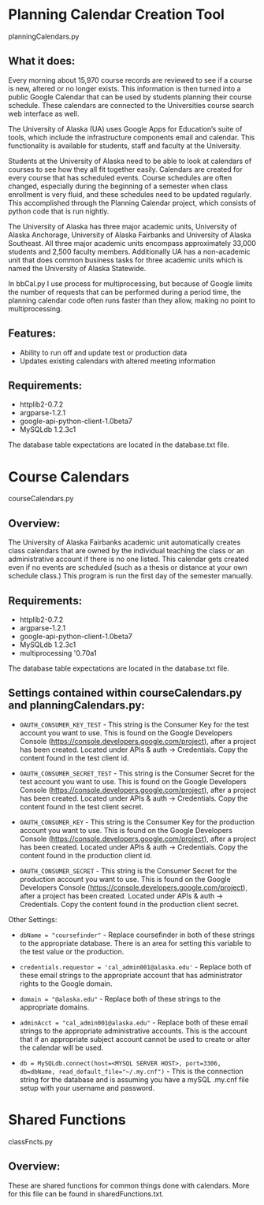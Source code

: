 Planning Calendar Creation Tool
========================


planningCalendars.py


## What it does:
Every morning about 15,970 course records are reviewed to see if a course is new, altered or no longer exists.  This information is then turned into a public Google Calendar that can be used by students planning their course schedule.  These calendars are connected to the Universities course search web interface as well.


The University of Alaska (UA) uses Google Apps for Education’s suite of tools, which include the infrastructure components email and calendar.   This functionality is available for students, staff and faculty at the University.


Students at the University of Alaska need to be able to look at calendars of courses to see how they all fit together easily.  Calendars are created for every course that has scheduled events.  Course schedules are often changed, especially during the beginning of a semester when class enrollment is very fluid, and these schedules need to be updated regularly.  This accomplished through the Planning Calendar project, which consists of python code that is run nightly.


The University of Alaska has three major academic units, University of Alaska Anchorage, University of Alaska Fairbanks and University of Alaska Southeast.  All three major academic units encompass approximately 33,000 students and 2,500 faculty members.  Additionally UA has a non-academic unit that does common business tasks for three academic units which is named the University of Alaska Statewide.


In bbCal.py I use process for multiprocessing, but because of Google limits the number of requests that can be performed during a period time, the planning calendar code often runs faster than they allow, making no point to multiprocessing.


## Features:
* Ability to run off and update test or production data
* Updates existing calendars with altered meeting information


## Requirements:
* httplib2-0.7.2
* argparse-1.2.1
* google-api-python-client-1.0beta7
* MySQLdb 1.2.3c1


The database table expectations are located in the database.txt file.


Course Calendars
==============


courseCalendars.py


## Overview:
The University of Alaska Fairbanks academic unit automatically creates class calendars that are owned by the individual teaching the class or an administrative account if there is no one listed.  This calendar gets created even if no events are scheduled (such as a thesis or distance at your own schedule class.)  This program is run the first day of the semester manually.


## Requirements:
* httplib2-0.7.2
* argparse-1.2.1
* google-api-python-client-1.0beta7
* MySQLdb 1.2.3c1
* multiprocessing '0.70a1


The database table expectations are located in the database.txt file.


## Settings contained within courseCalendars.py and planningCalendars.py:
* ```OAUTH_CONSUMER_KEY_TEST```  - This string is the Consumer Key for the test account you want to use.  This is found on the Google Developers Console (https://console.developers.google.com/project), after a project has been created.  Located under APIs & auth -> Credentials.  Copy the content found in the test client id.


 * ```OAUTH_CONSUMER_SECRET_TEST``` - This string is the Consumer Secret for the test account you want to use.  This is found on the Google Developers Console (https://console.developers.google.com/project), after a project has been created.  Located under APIs & auth -> Credentials.  Copy the content found in the test client secret.


 * ```OAUTH_CONSUMER_KEY``` - This string is the Consumer Key for the production account you want to use.  This is found on the Google Developers Console (https://console.developers.google.com/project), after a project has been created.  Located under APIs & auth -> Credentials.  Copy the content found in the production client id.


 * ```OAUTH_CONSUMER_SECRET``` - This string is the Consumer Secret for the production account you want to use.  This is found on the Google Developers Console (https://console.developers.google.com/project), after a project has been created.  Located under APIs & auth -> Credentials.  Copy the content found in the production client secret.


Other Settings:
* ```dbName = "coursefinder"``` - Replace coursefinder in both of these strings to the appropriate database.  There is an area for setting this variable to the test value or the production.


* ```credentials.requestor = 'cal_admin001@alaska.edu'``` - Replace both of these email strings to the appropriate account that has administrator rights to the Google domain.


* ```domain = "@alaska.edu"``` - Replace both of these strings to the appropriate domains.


* ```adminAcct = "cal_admin001@alaska.edu"``` - Replace both of these email strings to the appropriate administrative accounts.  This is the account that if an appropriate subject account cannot be used to create or alter the calendar will be used.


* ```db = MySQLdb.connect(host=<MYSQL SERVER HOST>, port=3306, db=dbName, read_default_file="~/.my.cnf")``` - This is the connection string for the database and is assuming you have a mySQL .my.cnf file setup with your username and password.




Shared Functions
======================================


classFncts.py


## Overview:
These are shared functions for common things done with calendars.  More for this file can be found in sharedFunctions.txt.
